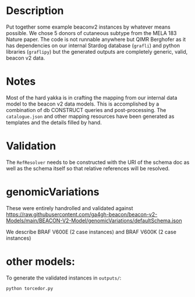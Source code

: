 # Description

Put together some example beaconv2 instances by whatever means possible. We
chose 5 donors of cutaneous subtype from the MELA 183 Nature paper. The code
is not runnable anywhere but QIMR Berghofer as it has dependencies on our
internal Stardog database (`grafli`) and python libraries (`graflipy`) but the
generated outputs are completely generic, valid, beacon v2 data.

# Notes 

Most of the hard yakka is in crafting the mapping from our internal data model
to the beacon v2 data models. This is accomplished by a combination of db
CONSTRUCT queries and post-processing. The `catalogue.json` and other mapping
resources have been generated as templates and the details filled by hand.

# Validation

The `RefResolver` needs to be constructed with the URI of the schema doc as well
as the schema itself so that relative references will be resolved.

# genomicVariations

These were entirely handrolled and validated against https://raw.githubusercontent.com/ga4gh-beacon/beacon-v2-Models/main/BEACON-V2-Model/genomicVariations/defaultSchema.json

We describe BRAF V600E (2 case instances) and BRAF V600K (2 case instances)

# other models:

To generate the validated instances in `outputs/`:

    python torcedor.py
